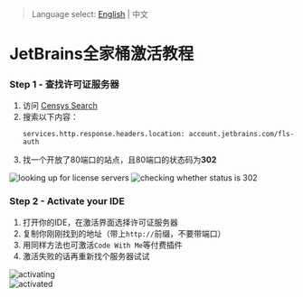 > Language select: [English](https://github.com/jcshan709/jetbrains-activating-tutorial/tree/main/README.md) \| 中文  

# JetBrains全家桶激活教程
### Step 1 - 查找许可证服务器
1. 访问 [Censys Search](https://search.censys.io/)  
2. 搜索以下内容：
   ```plain
   services.http.response.headers.location: account.jetbrains.com/fls-auth
   ```  
3. 找一个开放了80端口的站点，且80端口的状态码为**302**
 
![looking up for license servers](https://github.com/user-attachments/assets/d273115b-887e-48ba-9367-376d43a042fe)
![checking whether status is 302](https://github.com/user-attachments/assets/a2cebd5e-0c71-4cca-80b7-84178bbd14cf)

### Step 2 - Activate your IDE
1. 打开你的IDE，在激活界面选择许可证服务器  
2. 复制你刚刚找到的地址（带上`http://`前缀，不要带端口）
3. 用同样方法也可激活`Code With Me`等付费插件
4. 激活失败的话再重新找个服务器试试

![activating](https://github.com/user-attachments/assets/e36a4dd0-964a-4fd6-b993-443e05f42393)  
![activated](https://github.com/user-attachments/assets/0391245c-c324-40f6-981d-02b2d98f662b)
